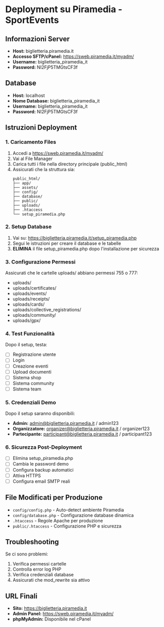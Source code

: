 # Deployment su Piramedia - SportEvents

## Informazioni Server
- **Host:** biglietteria.piramedia.it
- **Accesso SFTP/cPanel:** https://sweb.piramedia.it/myadm/
- **Username:** biglietteria_piramedia_it
- **Password:** NI2FjP5TMGtsCF3f

## Database
- **Host:** localhost
- **Nome Database:** biglietteria_piramedia_it
- **Username:** biglietteria_piramedia_it
- **Password:** NI2FjP5TMGtsCF3f

## Istruzioni Deployment

### 1. Caricamento Files
1. Accedi a https://sweb.piramedia.it/myadm/
2. Vai al File Manager
3. Carica tutti i file nella directory principale (public_html)
4. Assicurati che la struttura sia:
   ```
   public_html/
   ├── app/
   ├── assets/
   ├── config/
   ├── database/
   ├── public/
   ├── uploads/
   ├── .htaccess
   └── setup_piramedia.php
   ```

### 2. Setup Database
1. Vai su: https://biglietteria.piramedia.it/setup_piramedia.php
2. Segui le istruzioni per creare il database e le tabelle
3. **ELIMINA** il file setup_piramedia.php dopo l'installazione per sicurezza

### 3. Configurazione Permessi
Assicurati che le cartelle uploads/ abbiano permessi 755 o 777:
- uploads/
- uploads/certificates/
- uploads/events/
- uploads/receipts/
- uploads/cards/
- uploads/collective_registrations/
- uploads/community/
- uploads/gpx/

### 4. Test Funzionalità
Dopo il setup, testa:
- [ ] Registrazione utente
- [ ] Login
- [ ] Creazione eventi
- [ ] Upload documenti
- [ ] Sistema shop
- [ ] Sistema community
- [ ] Sistema team

### 5. Credenziali Demo
Dopo il setup saranno disponibili:
- **Admin:** admin@biglietteria.piramedia.it / admin123
- **Organizzatore:** organizer@biglietteria.piramedia.it / organizer123  
- **Partecipante:** participant@biglietteria.piramedia.it / participant123

### 6. Sicurezza Post-Deployment
- [ ] Elimina setup_piramedia.php
- [ ] Cambia le password demo
- [ ] Configura backup automatici
- [ ] Attiva HTTPS
- [ ] Configura email SMTP reali

## File Modificati per Produzione
- `config/config.php` - Auto-detect ambiente Piramedia
- `config/database.php` - Configurazione database dinamica
- `.htaccess` - Regole Apache per produzione
- `public/.htaccess` - Configurazione PHP e sicurezza

## Troubleshooting
Se ci sono problemi:
1. Verifica permessi cartelle
2. Controlla error log PHP
3. Verifica credenziali database
4. Assicurati che mod_rewrite sia attivo

## URL Finali
- **Sito:** https://biglietteria.piramedia.it
- **Admin Panel:** https://sweb.piramedia.it/myadm/
- **phpMyAdmin:** Disponibile nel cPanel